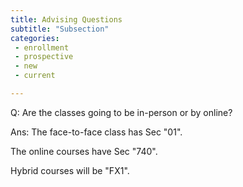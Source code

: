 ```yaml
---
title: Advising Questions
subtitle: "Subsection"
categories:
 - enrollment
 - prospective
 - new
 - current

---
```

Q: Are the classes going to be in-person or by online?

Ans: The face-to-face class has Sec "01". 

The online courses have Sec "740". 

Hybrid courses will be "FX1".